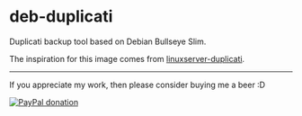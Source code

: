 # deb-duplicati

Duplicati backup tool based on Debian Bullseye Slim.

The inspiration for this image comes from [linuxserver-duplicati](https://github.com/linuxserver/docker-duplicati).

___

If you appreciate my work, then please consider buying me a beer :D

[![PayPal donation](https://www.paypal.com/en_US/i/btn/btn_donate_SM.gif)](https://www.paypal.com/donate?hosted_button_id=KKQ4LNMEDVUPN)
